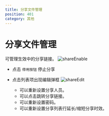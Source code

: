 ```yaml
---
title: 分享文件管理
position: 401
category: 其他
---
```

# 分享文件管理
可管理生效中的分享链接。
![shareEnable](/images/shareEnable.png)
- 点击 `停用按钮` 停止分享

- 点击列表项出现编辑弹框
  ![shareEdit](/images/shareEdit.png)
  - 可以重新设置分享人员。
  - 可以点击跳转分享链接。
  - 可以重新设置密码。
  - 可以重新设置分享列表行延长/缩短分享时效。